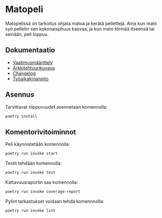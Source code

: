 # Matopeli

Matopelissä on tarkoitus ohjata matoa ja kerätä pellettejä. Aina kun mato syö pelletin sen kokonaispituus kasvaa, ja kun mato törmää itseensä tai seinään, peli loppuu.

## Dokumentaatio

- [Vaatimusmäärittely](https://github.com/Nuutti20K/ot-harjoitustyo/blob/master/dokumentaatio/vaatimusmaarittely.md)
- [Arkkitehtuurikuvaus](https://github.com/Nuutti20K/ot-harjoitustyo/blob/master/dokumentaatio/arkkitehtuuri.md)
- [Changelog](https://github.com/Nuutti20K/ot-harjoitustyo/blob/master/dokumentaatio/changelog.md)
- [Työaikakirjanpito](https://github.com/Nuutti20K/ot-harjoitustyo/blob/master/dokumentaatio/aikakirjanpito.md)

## Asennus
Tarvittavat riippuvuudet asennetaan komennolla:
```bash
poetry install
```
## Komentorivitoiminnot
Peli käynnistetään komennolla:
```bash
poetry run invoke start
```
Testit tehdään komennolla: 
```bash
poetry run invoke test
```
Kattavuusraportin saa komennolla: 
```bash
poetry run invoke coverage-report
```
Pylint tarkastukset voidaan tehdä komennnolla:
```bash
poetry run invoke lint
```
